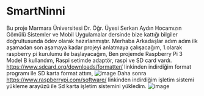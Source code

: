 # SmartNinni
Bu proje Marmara Üniversitesi Dr.  Öğr. Üyesi Serkan Aydın Hocamızın Gömülü Sistemler ve Mobil Uygulamalar dersinde bize kattığı bilgiler doğrultusunda ödev olarak hazırlanmıştır.
Merhaba Arkadaşlar adım adım ilk aşamadan son aşamaya kadar projeyi anlatmaya çalışacağım,
1.olarak raspberry pi kurulumu ile başlayacağım,
Ben projemde Raspberry Pi 3 Model B kullandım, Raspi setimde adaptör, raspi ve SD card vardı.  https://www.sdcard.org/downloads/formatter/ linkinden indirdiğim format programı ile SD karta format attım, 
![image](https://user-images.githubusercontent.com/107412386/175521020-6c1fb3f4-5bfd-41ab-a152-dc1e67d135fc.png)
Daha sonra https://www.raspberrypi.com/software/ linkinden indirdiğim işletim sistemi yükleme arayüzü ile Sd karta işletim sistemini yükledim.
![image](https://user-images.githubusercontent.com/107412386/175521037-2c55be61-270c-4e38-8389-6fd9b5bb5987.png)
